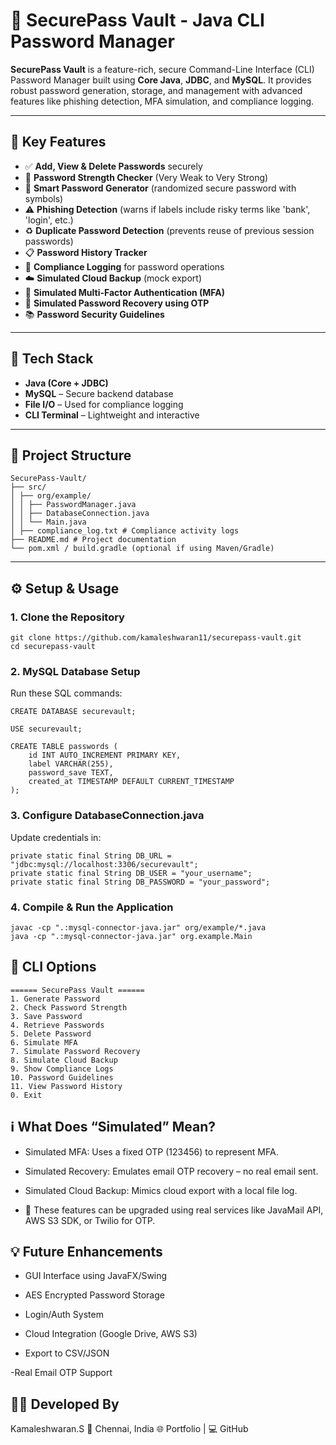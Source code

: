 
# 🔐 SecurePass Vault - Java CLI Password Manager

**SecurePass Vault** is a feature-rich, secure Command-Line Interface (CLI) Password Manager built using **Core Java**, **JDBC**, and **MySQL**. It provides robust password generation, storage, and management with advanced features like phishing detection, MFA simulation, and compliance logging.

---

## 🚀 Key Features

- ✅ **Add, View & Delete Passwords** securely
- 🔐 **Password Strength Checker** (Very Weak to Very Strong)
- 🧠 **Smart Password Generator** (randomized secure password with symbols)
- ⚠️ **Phishing Detection** (warns if labels include risky terms like 'bank', 'login', etc.)
- ♻️ **Duplicate Password Detection** (prevents reuse of previous session passwords)
- 📋 **Password History Tracker**
- 📜 **Compliance Logging** for password operations
- ☁️ **Simulated Cloud Backup** (mock export)
- 🔐 **Simulated Multi-Factor Authentication (MFA)**
- 🛟 **Simulated Password Recovery using OTP**
- 📚 **Password Security Guidelines**

---

## 🧱 Tech Stack

- **Java (Core + JDBC)**
- **MySQL** – Secure backend database
- **File I/O** – Used for compliance logging
- **CLI Terminal** – Lightweight and interactive

---

## 📁 Project Structure
```
SecurePass-Vault/ 
├── src/
│ ├── org/example/
│ │ ├── PasswordManager.java
│ │ ├── DatabaseConnection.java
│ │ └── Main.java
│ ├── compliance_log.txt # Compliance activity logs
├── README.md # Project documentation
└── pom.xml / build.gradle (optional if using Maven/Gradle)
```

---

## ⚙️ Setup & Usage

### 1. Clone the Repository
```
git clone https://github.com/kamaleshwaran11/securepass-vault.git
cd securepass-vault
```

### 2. MySQL Database Setup
Run these SQL commands:
```
CREATE DATABASE securevault;

USE securevault;

CREATE TABLE passwords (
    id INT AUTO_INCREMENT PRIMARY KEY,
    label VARCHAR(255),
    password_save TEXT,
    created_at TIMESTAMP DEFAULT CURRENT_TIMESTAMP
);
```
### 3. Configure DatabaseConnection.java
Update credentials in:
```
private static final String DB_URL = "jdbc:mysql://localhost:3306/securevault";
private static final String DB_USER = "your_username";
private static final String DB_PASSWORD = "your_password";
```

### 4. Compile & Run the Application
```
javac -cp ".:mysql-connector-java.jar" org/example/*.java
java -cp ".:mysql-connector-java.jar" org.example.Main
```

## 📱 CLI Options
```
====== SecurePass Vault ======
1. Generate Password
2. Check Password Strength
3. Save Password
4. Retrieve Passwords
5. Delete Password
6. Simulate MFA
7. Simulate Password Recovery
8. Simulate Cloud Backup
9. Show Compliance Logs
10. Password Guidelines
11. View Password History
0. Exit
```

## ℹ️ What Does “Simulated” Mean?
- Simulated MFA: Uses a fixed OTP (123456) to represent MFA.

- Simulated Recovery: Emulates email OTP recovery – no real email sent.

- Simulated Cloud Backup: Mimics cloud export with a local file log.

- 🔧 These features can be upgraded using real services like JavaMail API, AWS S3 SDK, or Twilio for OTP.

## 💡 Future Enhancements
- GUI Interface using JavaFX/Swing

- AES Encrypted Password Storage

- Login/Auth System

- Cloud Integration (Google Drive, AWS S3)

- Export to CSV/JSON

-Real Email OTP Support

## 👨‍💻 Developed By
Kamaleshwaran.S
📍 Chennai, India
🌐 Portfolio <link href="https://kamaleshwaran11.github.io/"> | 💻 GitHub
